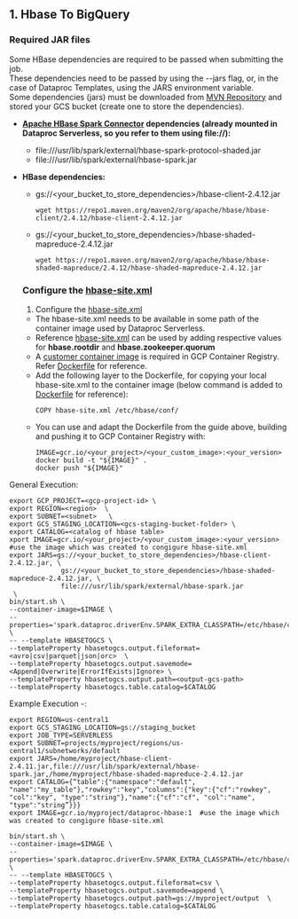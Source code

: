 ## 1. Hbase To BigQuery
### Required JAR files

Some HBase dependencies are required to be passed when submitting the job.  
These dependencies need to be passed by using the --jars flag, or, in the case of Dataproc Templates, using the JARS environment variable.  
Some dependencies (jars) must be downloaded from [MVN Repository](https://mvnrepository.com/) and stored your GCS bucket (create one to store the dependencies).

- **[Apache HBase Spark Connector](https://mvnrepository.com/artifact/org.apache.hbase.connectors.spark/hbase-spark) dependencies (already mounted in Dataproc Serverless, so you refer to them using file://):**
    - file:///usr/lib/spark/external/hbase-spark-protocol-shaded.jar
    - file:///usr/lib/spark/external/hbase-spark.jar

- **HBase dependencies:**
    - gs://<your_bucket_to_store_dependencies>/hbase-client-2.4.12.jar
      ```
      wget https://repo1.maven.org/maven2/org/apache/hbase/hbase-client/2.4.12/hbase-client-2.4.12.jar
      ```
    - gs://<your_bucket_to_store_dependencies>/hbase-shaded-mapreduce-2.4.12.jar
      ```
      wget https://repo1.maven.org/maven2/org/apache/hbase/hbase-shaded-mapreduce/2.4.12/hbase-shaded-mapreduce-2.4.12.jar
      ```
    
  ### Configure the [hbase-site.xml](./hbase-site.xml)
    1) Configure the [hbase-site.xml](./hbase-site.xml)
    - The hbase-site.xml needs to be available in some path of the container image used by Dataproc Serverless.
    - Reference [hbase-site.xml](./hbase-site.xml) can be used by adding respective values for **hbase.rootdir** and **hbase.zookeeper.quorum**
    - A [customer container image](https://cloud.google.com/dataproc-serverless/docs/guides/custom-containers#submit_a_spark_batch_workload_using_a_custom_container_image) is required in GCP Container Registry. Refer [Dockerfile](./Dockerfile) for reference.
    - Add the following layer to the Dockerfile, for copying your local hbase-site.xml to the container image (below command is added to [Dockerfile](./Dockerfile) for reference):
      ```
      COPY hbase-site.xml /etc/hbase/conf/
      ```
    - You can use and adapt the Dockerfile from the guide above, building and pushing it to GCP Container Registry with:
      ```
      IMAGE=gcr.io/<your_project>/<your_custom_image>:<your_version>
      docker build -t "${IMAGE}" .
      docker push "${IMAGE}"
      ```
      
General Execution:

```
export GCP_PROJECT=<gcp-project-id> \
export REGION=<region>  \
export SUBNET=<subnet>   \
export GCS_STAGING_LOCATION=<gcs-staging-bucket-folder> \
export CATALOG=<catalog of hbase table>
xport IMAGE=gcr.io/<your_project>/<your_custom_image>:<your_version> #use the image which was created to congigure hbase-site.xml
export JARS=gs://<your_bucket_to_store_dependencies>/hbase-client-2.4.12.jar, \
             gs://<your_bucket_to_store_dependencies>/hbase-shaded-mapreduce-2.4.12.jar, \
             file:///usr/lib/spark/external/hbase-spark.jar
 \
bin/start.sh \
--container-image=$IMAGE \
--properties='spark.dataproc.driverEnv.SPARK_EXTRA_CLASSPATH=/etc/hbase/conf/'  \
-- --template HBASETOGCS \
--templateProperty hbasetogcs.output.fileformat=<avro|csv|parquet|json|orc>  \
--templateProperty hbasetogcs.output.savemode=<Append|Overwrite|ErrorIfExists|Ignore> \
--templateProperty hbasetogcs.output.path=<output-gcs-path>
--templateProperty hbasetogcs.table.catalog=$CATALOG
```
Example Execution -:
```export GCP_PROJECT=myproject
export REGION=us-central1
export GCS_STAGING_LOCATION=gs://staging_bucket
export JOB_TYPE=SERVERLESS 
export SUBNET=projects/myproject/regions/us-central1/subnetworks/default
export JARS=/home/myproject/hbase-client-2.4.11.jar,file:///usr/lib/spark/external/hbase-spark.jar,/home/myproject/hbase-shaded-mapreduce-2.4.12.jar
export CATALOG={“table":{"namespace":"default", "name":"my_table"},"rowkey":"key","columns":{"key":{"cf":"rowkey", "col":"key", "type":"string"},"name":{"cf":"cf", "col":"name", "type":"string”}}}
export IMAGE=gcr.io/myproject/dataproc-hbase:1  #use the image which was created to congigure hbase-site.xml

bin/start.sh \
--container-image=$IMAGE \
--properties='spark.dataproc.driverEnv.SPARK_EXTRA_CLASSPATH=/etc/hbase/conf/'  \
-- --template HBASETOGCS \
--templateProperty hbasetogcs.output.fileformat=csv \
--templateProperty hbasetogcs.output.savemode=append \
--templateProperty hbasetogcs.output.path=gs://myproject/output  \
--templateProperty hbasetogcs.table.catalog=$CATALOG
```
